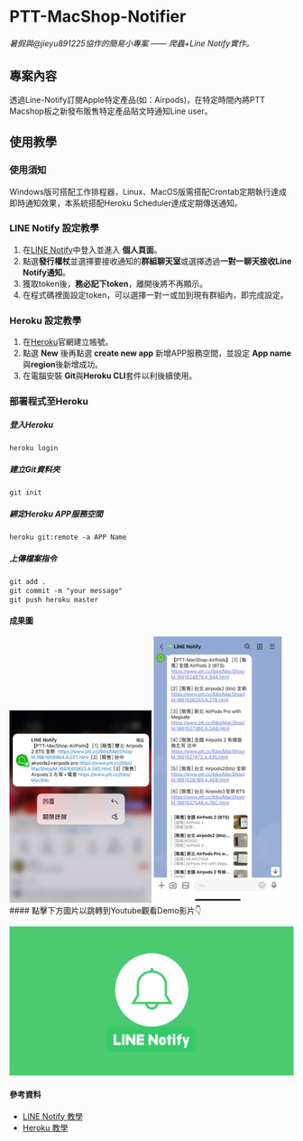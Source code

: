 # PTT-MacShop-Notifier

###### *暑假與@jieyu891225協作的簡易小專案 —— 爬蟲+Line Notify實作。*

## 專案內容
透過Line-Notify訂閱Apple特定產品(如：Airpods)，在特定時間內將PTT Macshop板之新發布販售特定產品貼文時通知Line user。

## 使用教學
### 使用須知
Windows版可搭配工作排程器，Linux、MacOS版需搭配Crontab定期執行達成即時通知效果，本系統搭配Heroku Scheduler達成定期傳送通知。

### LINE Notify 設定教學
1. 在[LINE Notify](https://notify-bot.line.me/zh_TW/)中登入並進入 **個人頁面**。
2. 點選**發行權杖**並選擇要接收通知的**群組聊天室**或選擇透過**一對一聊天接收Line Notify通知**。
3. 獲取token後，**務必記下token**，離開後將不再顯示。
4. 在程式碼裡面設定token，可以選擇一對一或加到現有群組內，即完成設定。

### Heroku 設定教學
1. 在[Heroku](https://www.heroku.com)官網建立帳號。
2. 點選 **New** 後再點選 **create new app** 新增APP服務空間，並設定 **App name**與**region**後新增成功。
3. 在電腦安裝 **Git**與**Heroku CLI**套件以利後續使用。

### 部署程式至Heroku 

##### 登入Heroku
```
heroku login
```
##### 建立Git資料夾
```
git init
```
##### 綁定Heroku APP服務空間
```
heroku git:remote -a APP Name
```

##### 上傳檔案指令
```
git add .
git commit -m "your message"
git push heroku master
```
#### 成果圖

<img src="通知圖.jpg" alt="Cover" width="50%"/>
<img src="通知圖-2.jpg" alt="Cover" width="45%"/><br />
#### 點擊下方圖片以跳轉到Youtube觀看Demo影片👇

[![IMAGE ALT TEXT](https://github.com/Emily-Weng/PTT-MacShop-Notifier/blob/main/line-notify.jpg)](https://www.youtube.com/watch?v=yw8b3av3hro "PTT-MacShop-Notifier成果展示")


#### 參考資料
* [LINE Notify 教學](https://ithelp.ithome.com.tw/articles/10282029)
* [Heroku 教學](https://ithelp.ithome.com.tw/articles/10246300?sc=rss.iron)
